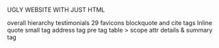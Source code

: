 UGLY WEBSITE WITH JUST HTML

overall hierarchy
testimonials 29
favicons
blockquote and cite tags
Inline quote
small tag
address tag
pre tag
table > scope attr
details & summary tag
